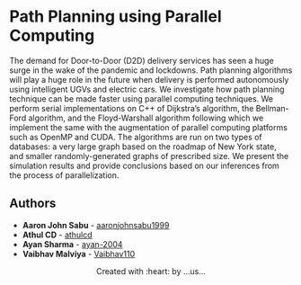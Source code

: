 # Path Planning using Parallel Computing

The demand for Door-to-Door (D2D) delivery services has seen a huge surge in the wake of the pandemic and lockdowns. Path planning algorithms will play a huge role in the future when delivery is performed autonomously using intelligent UGVs and electric cars. We investigate how path planning technique can be made faster using parallel computing techniques. We perform serial implementations on C++ of Dijkstra’s algorithm, the Bellman-Ford algorithm, and the Floyd-Warshall algorithm following which we implement the same with the augmentation of parallel computing platforms such as OpenMP and CUDA. The algorithms are run on two types of databases: a very large graph based on the roadmap of New York state, and smaller randomly-generated graphs of prescribed size. We present the simulation results and provide conclusions based on our inferences from the process of parallelization.

## Authors

* **Aaron John Sabu** - [aaronjohnsabu1999](https://github.com/aaronjohnsabu1999)
* **Athul CD** - [athulcd](https://github.com/athulcd)
* **Ayan Sharma** - [ayan-2004](https://github.com/ayan-2004)
* **Vaibhav Malviya** - [Vaibhav110](https://github.com/Vaibhav110)

<p align='center'>Created with :heart: by ...us...</p>
